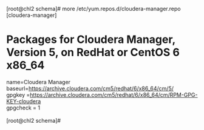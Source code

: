 [root@chl2 schema]# more /etc/yum.repos.d/cloudera-manager.repo <br>
[cloudera-manager]<br>
# Packages for Cloudera Manager, Version 5, on RedHat or CentOS 6 x86_64<br>
name=Cloudera Manager<br>
baseurl=https://archive.cloudera.com/cm5/redhat/6/x86_64/cm/5/<br>
gpgkey =https://archive.cloudera.com/cm5/redhat/6/x86_64/cm/RPM-GPG-KEY-cloudera<br>
gpgcheck = 1<br>
<br>
[root@chl2 schema]#<br>

